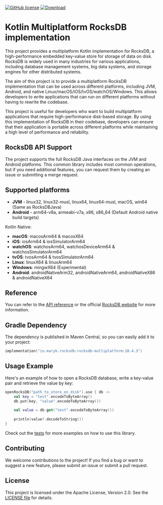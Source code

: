 [![GitHub license](https://img.shields.io/badge/license-Apache%20License%202.0-blue.svg?style=flat)](https://www.apache.org/licenses/LICENSE-2.0)
[![Download](https://img.shields.io/maven-central/v/io.maryk.rocksdb/rocksdb-multiplatform)](https://central.sonatype.com/artifact/io.maryk.rocksdb/rocksdb-multiplatform)

# Kotlin Multiplatform RocksDB implementation

This project provides a multiplatform Kotlin implementation for RocksDB, a high-performance embedded key-value store for 
storage of data on disk. RocksDB is widely used in many industries for various applications, including database management 
systems, big data systems, and storage engines for other distributed systems.

The aim of this project is to provide a multiplatform RocksDB implementation that can be used across different platforms,
including JVM, Android, and native Linux/macOS/iOS/tvOS/watchOS/Windows. This allows developers to write applications that can run on different platforms 
without having to rewrite the codebase.

This project is useful for developers who want to build multiplatform applications that require high-performance disk-based
storage. By using this implementation of RocksDB in their codebase, developers can ensure that their application is portable 
across different platforms while maintaining a high level of performance and reliability.

## RocksDB API Support

The project supports the full RocksDB Java interfaces on the JVM and Android platforms. 
This common library includes most common operations, but if you need additional features, you can request 
them by creating an issue or submitting a merge request.

## Supported platforms 

- **JVM** - linux32, linux32-musl, linux64, linux64-musl, macOS, win64 (Same as RocksDBJava) 
- **Android** - arm64-v8a, armeabi-v7a, x86, x86_64 (Default Android native build targets)

Kotlin Native:
- **macOS**: macosArm64 & macosX64
- **iOS**: iosArm64 & iosSimulatorArm64
- **watchOS**: watchosArm64, watchosDeviceArm64 & watchosSimulatorArm64
- **tvOS**: tvosArm64 & tvosSimulatorArm64
- **Linux**: linuxX64 & linuxArm64
- **Windows**: mingwX64 (Experimental)
- **Android**: androidNativeArm32, androidNativeArm64, androidNativeX86 & androidNativeX64

## Reference

You can refer to the [API reference](src/commonMain/kotlin/maryk/rocksdb) or the official [RocksDB website](https://rocksdb.org) for more information.

## Gradle Dependency

The dependency is published in Maven Central, so you can easily add it to your project:

```kotlin
implementation("io.maryk.rocksdb:rocksdb-multiplatform:10.4.3")
```

## Usage Example

Here's an example of how to open a RocksDB database, write a key-value pair and retrieve the value by key:
```kotlin
openRocksDB("path_to_store_on_disk").use { db ->
    val key = "test".encodeToByteArray()
    db.put(key, "value".encodeToByteArray())
    
    val value = db.get("test".encodeToByteArray())
    
    println(value?.decodeToString())
}
```

Check out the [tests](src/commonTest/kotlin/maryk/rocksdb) for more examples on how to use this library.

## Contributing

We welcome contributions to the project! If you find a bug or want to suggest a new feature, please submit an issue or 
submit a pull request.

## License

This project is licensed under the Apache License, Version 2.0. See the [LICENSE file](LICENSE) for details.
